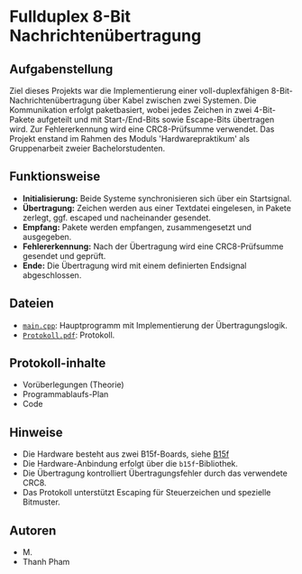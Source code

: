 # Fullduplex 8-Bit Nachrichtenübertragung

## Aufgabenstellung

Ziel dieses Projekts war die Implementierung einer voll-duplexfähigen 8-Bit-Nachrichtenübertragung über Kabel zwischen zwei Systemen. Die Kommunikation erfolgt paketbasiert, wobei jedes Zeichen in zwei 4-Bit-Pakete aufgeteilt und mit Start-/End-Bits sowie Escape-Bits übertragen wird. Zur Fehlererkennung wird eine CRC8-Prüfsumme verwendet. Das Projekt enstand im Rahmen des Moduls 'Hardwarepraktikum' als Gruppenarbeit zweier Bachelorstudenten.

## Funktionsweise

- **Initialisierung:** Beide Systeme synchronisieren sich über ein Startsignal.
- **Übertragung:** Zeichen werden aus einer Textdatei eingelesen, in Pakete zerlegt, ggf. escaped und nacheinander gesendet.
- **Empfang:** Pakete werden empfangen, zusammengesetzt und ausgegeben.
- **Fehlererkennung:** Nach der Übertragung wird eine CRC8-Prüfsumme gesendet und geprüft.
- **Ende:** Die Übertragung wird mit einem definierten Endsignal abgeschlossen.

## Dateien

- [`main.cpp`](main.cpp): Hauptprogramm mit Implementierung der Übertragungslogik.
- [`Protokoll.pdf`](Protokoll.pdf): Protokoll.

## Protokoll-inhalte
- Vorüberlegungen (Theorie)
- Programmablaufs-Plan
- Code

## Hinweise

- Die Hardware besteht aus zwei B15f-Boards, siehe [B15f](https://github.com/devfix/b15f?tab=readme-ov-file)
- Die Hardware-Anbindung erfolgt über die `b15f`-Bibliothek.
- Die Übertragung kontrolliert Übertragungsfehler durch das verwendete CRC8.
- Das Protokoll unterstützt Escaping für Steuerzeichen und spezielle Bitmuster.

## Autoren
- M.
- Thanh Pham
